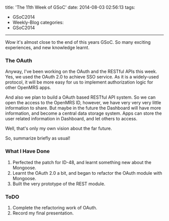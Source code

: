 title: 'The 11th Week of GSoC'
date: 2014-08-03 02:56:13
tags:
- GSoC2014
- Weekly-Blog
categories:
- GSoC2014
---

Wow it's almost close to the end of this years GSoC. So many exciting experiences, and new knowledge learnt.

### The OAuth
Anyway, I've been working on the OAuth and the RESTful APIs this week. Yes, we used the OAuth 2.0 to achieve SSO service. As it is a widely-used protocol, it will be more easy for us to implement authorization logic for other OpenMRS apps.

And also we plan to build a OAuth based RESTful API system. So we can open the access to the OpenMRS ID, however, we have very very very little information to share. But maybe in the future the Dashboard will have more information, and become a central data storage system. Apps can store the user related information in Dashboard, and let others to access. 

Well, that's only my own vision about the far future.

So, summarize briefly as usual!

### What I Have Done
1.  Perfected the patch for ID-48, and learnt something new about the Mongoose.
2.  Learnt the OAuth 2.0 a bit, and began to refactor the OAuth module with Mongoose.
3.  Built the very prototype of the REST module.

### ToDO
1.  Complete the refactoring work of OAuth.
2.  Record my final presentation.
